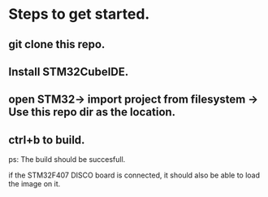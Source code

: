 # Steps to get started.

## git clone this repo.
## Install STM32CubeIDE.
## open STM32-> import project from filesystem -> Use this repo dir as the location.
## ctrl+b to build.

ps: The build should be succesfull.

if the STM32F407 DISCO board is connected, it should also be able to load the image on it.


